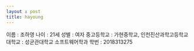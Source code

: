 ```yaml
---
layout : post
title: hayoung
---
```


이름 : 조하영
나이 : 21세
성별 : 여자
중고등학교 : 가현중학교, 인천진산과학고등학교
대학교 : 성균관대학교 소프트웨어학과
학번 : 2018313275